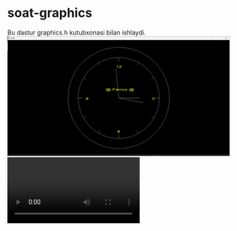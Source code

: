 # soat-graphics
Bu dastur graphics.h kutubxonasi bilan ishlaydi.
![alt text](image.png)
<video controls src="Recording_13.03.2024_16_47_00.mp4" title="Title"></video>
